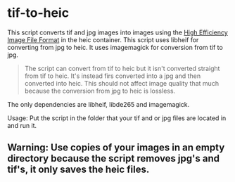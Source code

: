 tif-to-heic
===========
This script converts tif and jpg images into images using the [High Efficiency Image File Format](https://en.wikipedia.org/wiki/High_Efficiency_Image_File_Format) in the heic container.
This script uses libheif for converting from jpg to heic.
It uses imagemagick for conversion from tif to jpg.

> The script can convert from tif to heic but it isn't converted straight from tif to heic. It's instead firs converted into a jpg and then converted into heic. This should not affect image quality that much because the conversion from jpg to heic is lossless.

The only dependencies are libheif, libde265 and imagemagick.

Usage: Put the script in the folder that your tif and or jpg files are located in and run it.

## Warning: Use copies of your images in an empty directory because the script removes jpg's and tif's, it only saves the heic files.
